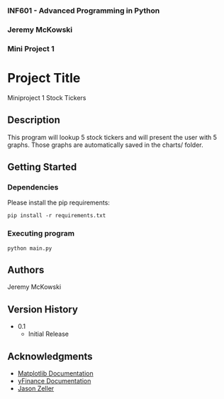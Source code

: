 ### INF601 - Advanced Programming in Python
### Jeremy McKowski
### Mini Project 1
 
# Project Title
 
Miniproject 1 Stock Tickers
 
## Description
 
This program will lookup 5 stock tickers and will present the user with 5 graphs. Those graphs are automatically saved in the charts/ folder.
 
## Getting Started
 
### Dependencies
 
Please install the pip requirements:
```
pip install -r requirements.txt
```
 
### Executing program
 
```
python main.py
```
 
## Authors
 
Jeremy McKowski
 
## Version History

* 0.1
    * Initial Release
 
## Acknowledgments

* [Matplotlib Documentation](https://matplotlib.org/stable/users/index.html)
* [yFinance Documentation](https://ranaroussi.github.io/yfinance/)
* [Jason Zeller](https://www.youtube.com/@profzeller)